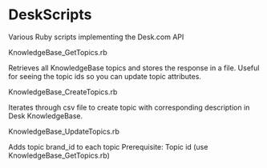 # DeskScripts
Various Ruby scripts implementing the Desk.com API

KnowledgeBase_GetTopics.rb

Retrieves all KnowledgeBase topics and stores the response in a file. Useful for seeing the topic ids so you can update topic attributes.

KnowledgeBase_CreateTopics.rb

Iterates through csv file to create topic with corresponding description in Desk KnowledgeBase.

KnowledgeBase_UpdateTopics.rb

Adds topic brand_id to each topic
Prerequisite:
Topic id (use KnowledgeBase_GetTopics.rb)
